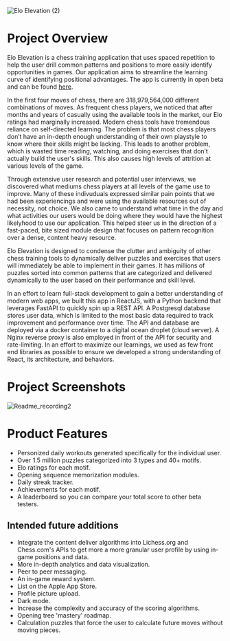 ![Elo Elevation (2)](https://user-images.githubusercontent.com/68365410/156670485-9c582f83-bd24-42ab-8226-40357b790c11.png)
# Project Overview
Elo Elevation is a chess training application that uses spaced repetition to help the user drill common patterns and positions to more easily identify opportunities in games. Our application aims to streamline the learning curve of identifying positional advantages. The app is currently in open beta and can be found [here](https://www.eloelevation.com/). 

In the first four moves of chess, there are 318,979,564,000 different combinations of moves. 
As frequent chess players, we noticed that after months and years of casually using the available tools in the market, our Elo ratings had marginally increased. Modern chess tools have tremendous reliance on self-directed learning. The problem is that most chess players don’t have an in-depth enough understanding of their own playstyle to know where their skills might be lacking. This leads to another problem, which is wasted time reading, watching, and doing exercises that don’t actually build the user's skills. This also causes high levels of attrition at various levels of the game. 

Through extensive user research and potential user interviews, we discovered what mediums chess players at all levels of the game use to improve. Many of these indivuduals expressed similar pain points that we had been experiencings and were using the available resources out of necessity, not choice. We also came to understand what time in the day and what activities our users would be doing where they would have the highest likelyhood to use our application. This helped steer us in the direction of a fast-paced, bite sized module design that focuses on pattern recognition over a dense, content heavy resource. 

Elo Elevation is designed to condense the clutter and ambiguity of other chess training tools to dynamically deliver puzzles and exercises that users will immediately be able to implement in their games. It has millions of puzzles sorted into common patterns that are categorized and delivered dynamically to the user based on their performance and skill level. 

In an effort to learn full-stack development to gain a better understanding of modern web apps, we built this app in ReactJS, with a Python backend that leverages FastAPI to quickly spin up a REST API. A Postgresql database stores user data, which is limited to the most basic data required to track improvement and performance over time. The API and database are deployed via a docker container to a digital ocean droplet (cloud server). A Nginx reverse proxy is also employed in front of the API for security and rate-limiting. In an effort to maximize our learnings, we used as few front end libraries as possible to ensure we developed a strong understanding of React, its architecture, and behaviors. 


# Project Screenshots
![Readme_recording2](https://user-images.githubusercontent.com/68365410/156669773-4118bfc0-115d-47bd-8eaa-085b15803da1.gif)


# Product Features
* Personized daily workouts generated specifically for the individual user. 
* Over 1.5 million puzzles categorized into 3 types and 40+ motifs. 
* Elo ratings for each motif.  
* Opening sequence memorization modules. 
* Daily streak tracker. 
* Achievements for each motif. 
* A leaderboard so you can compare your total score to other beta testers. 

## Intended future additions
* Integrate the content deliver algorithms into Lichess.org and Chess.com's APIs to get more a more granular user profile by using in-game positions and data. 
* More in-depth analytics and data visualization.  
* Peer to peer messaging.
* An in-game reward system.
* List on the Apple App Store. 
* Profile picture upload.
* Dark mode. 
* Increase the complexity and accuracy of the scoring algorithms.
* Opening tree 'mastery' roadmap. 
* Calculation puzzles that force the user to calculate future moves without moving pieces. 
